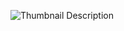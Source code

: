 
![Thumbnail Description]("https://github.com/ask0123/Responsive-Personal-Portfolio/blob/2dc79f1cd04d7399f80db9807160e8916a68e7ba/Screenshot%202024-11-09%20212500.png")
